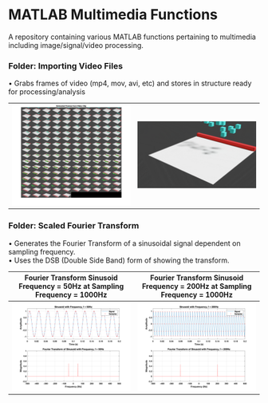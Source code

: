# MATLAB Multimedia Functions
A repository containing various MATLAB functions pertaining to multimedia including image/signal/video processing.


### Folder: Importing Video Files
• Grabs frames of video (mp4, mov, avi, etc) and stores in structure ready for processing/analysis

|||
|--|--|
|<img src="README Images/Import_Video_Frames.png" width = "600">|<img src="README Images/Import_Video_Frames.gif" width = "600">|





### Folder: Scaled Fourier Transform
• Generates the Fourier Transform of a sinusoidal signal dependent on sampling frequency.
<br>
• Uses the DSB (Double Side Band) form of showing the transform.



|Fourier Transform Sinusoid Frequency = 50Hz at Sampling Frequency = 1000Hz|Fourier Transform Sinusoid Frequency = 200Hz at Sampling Frequency = 1000Hz|
|--|--|
|<img src="README Images/Scaled_Fourier_Transform.png" width = "600">|<img src="README Images/Scaled_Fourier_Transform_2.png" width = "600">|




